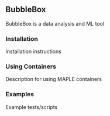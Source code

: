 ## BubbleBox
BubbleBox is a data analysis and ML tool

### Installation
Installation instructions

### Using Containers
Description for using MAPLE containers

### Examples
Example tests/scripts
